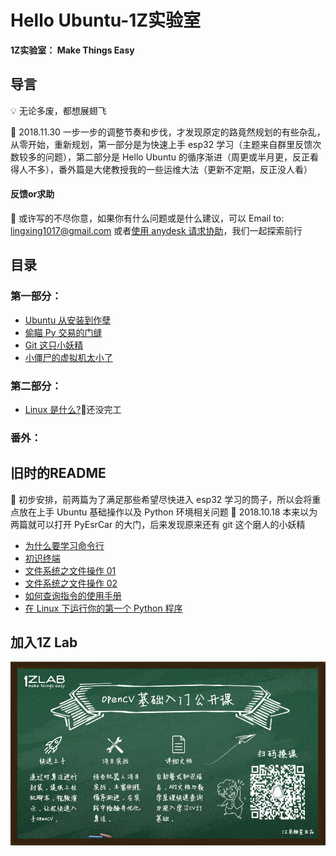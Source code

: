 # Hello Ubuntu-1Z实验室

**1Z实验室： Make Things Easy**

## 导言

💡 无论多废，都想展翅飞

📖 2018.11.30 一步一步的调整节奏和步伐，才发现原定的路竟然规划的有些杂乱，从零开始，重新规划，第一部分是为快速上手 esp32 学习（主题来自群里反馈次数较多的问题），第二部分是 Hello Ubuntu 的循序渐进（周更或半月更，反正看得人不多），番外篇是大佬教授我的一些运维大法（更新不定期，反正没人看）

#### 反馈or求助

📕 或许写的不尽你意，如果你有什么问题或是什么建议，可以 Email to: lingxing1017@gmail.com 或者[使用 anydesk 请求协助](./00anydesk协助.md)，我们一起探索前行

## 目录

### 第一部分：

* [Ubuntu 从安装到作孽](./Part1/01Ubuntu从安装到作孽.md)
* [偷瞄 Py 交易的门缝](./Part1/02偷瞄Py交易的门缝.md)
* [Git 这只小妖精](./Part1/03Git这只小妖精.md)
* [小僵尸的虚拟机太小了](./Part1/04麻雀虽小肚量也小.md)

### 第二部分：

* [Linux 是什么?]()🔫还没完工

### 番外：

## 旧时的README

📖 初步安排，前两篇为了满足那些希望尽快进入 esp32 学习的筒子，所以会将重点放在上手 Ubuntu 基础操作以及 Python 环境相关问题
📖 2018.10.18 本来以为两篇就可以打开 PyEsrCar 的大门，后来发现原来还有 git 这个磨人的小妖精

* [为什么要学习命令行](./Old/01.为什么要学习命令行/为什么要学习命令行.md)
* [初识终端](./Old/02.初识终端/初识终端.md)
* [文件系统之文件操作 01](./Old/03.文件系统之文件操作01/文件系统之文件操作01.md)
* [文件系统之文件操作 02](./Old/04.文件系统之文件操作02/文件系统之文件操作02.md)
* [如何查询指令的使用手册](./Old/05.如何查询指令的使用手册/如何查询指令的使用手册.md)
* [在 Linux 下运行你的第一个 Python 程序](./Old/06.在Linux下运行你的第一个Python程序/在Linux下运行你的第一个Python程序.md)

## 加入1Z Lab

![](./image/1Z学院宣传海报.png)

